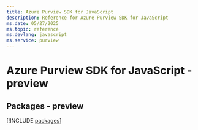 ```yaml
---
title: Azure Purview SDK for JavaScript
description: Reference for Azure Purview SDK for JavaScript
ms.date: 05/27/2025
ms.topic: reference
ms.devlang: javascript
ms.service: purview
---
```

# Azure Purview SDK for JavaScript - preview
## Packages - preview
[!INCLUDE [packages](purview-index.md)]